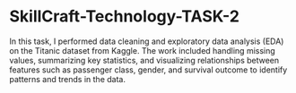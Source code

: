 # SkillCraft-Technology-TASK-2
In this task, I performed data cleaning and exploratory data analysis (EDA) on the Titanic dataset from Kaggle. The work included handling missing values, summarizing key statistics, and visualizing relationships between features such as passenger class, gender, and survival outcome to identify patterns and trends in the data.
